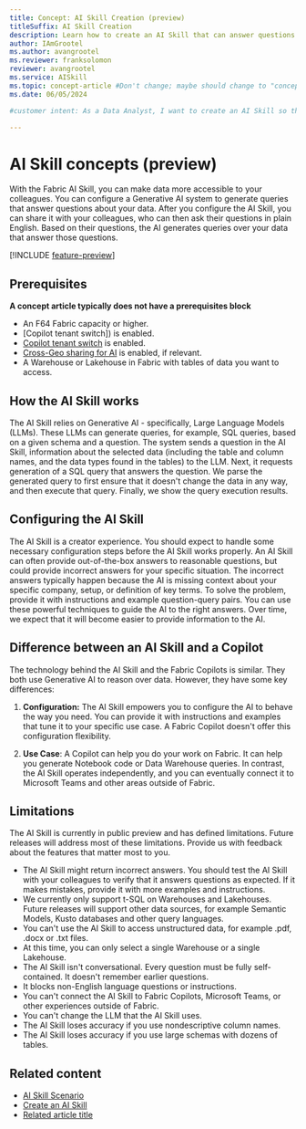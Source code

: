 ```yaml
---
title: Concept: AI Skill Creation (preview)
titleSuffix: AI Skill Creation
description: Learn how to create an AI Skill that can answer questions about data.
author: IAmGrootel
ms.author: avangrootel
ms.reviewer: franksolomon
reviewer: avangrootel
ms.service: AISkill
ms.topic: concept-article #Don't change; maybe should change to "conceptual".
ms.date: 06/05/2024

#customer intent: As a Data Analyst, I want to create an AI Skill so that I can make it easier for me and my colleagues to get answers from data.

---
```


# AI Skill concepts (preview)

With the Fabric AI Skill, you can make data more accessible to your colleagues. You can configure a Generative AI system to generate queries that answer questions about your data. After you configure the AI Skill, you can share it with your colleagues, who can then ask their questions in plain English. Based on their questions, the AI generates queries over your data that answer those questions.

[!INCLUDE [feature-preview](../includes/feature-preview-note.md)]

## Prerequisites

**A concept article typically does not have a prerequisites block**

- An F64 Fabric capacity or higher.
- [Copilot tenant switch]) is enabled.
- [Copilot tenant switch](https://learn.microsoft.com/en-us/fabric/admin/service-admin-portal-copilot) is enabled.
- [Cross-Geo sharing for AI](https://learn.microsoft.com/en-us/fabric/admin/service-admin-portal-copilot) is enabled, if relevant.
- A Warehouse or Lakehouse in Fabric with tables of data you want to access.

## How the AI Skill works

The AI Skill relies on Generative AI - specifically, Large Language Models (LLMs). These LLMs can generate queries, for example, SQL queries, based on a given schema and a question. The system sends a question in the AI Skill, information about the selected data (including the table and column names, and the data types found in the tables) to the LLM. Next, it requests generation of a SQL query that answers the question. We parse the generated query to first ensure that it doesn't change the data in any way, and then execute that query. Finally, we show the query execution results.

## Configuring the AI Skill

The AI Skill is a creator experience. You should expect to handle some necessary configuration steps before the AI Skill works properly. An AI Skill can often provide out-of-the-box answers to reasonable questions, but could provide incorrect answers for your specific situation. The incorrect answers typically happen because the AI is missing context about your specific company, setup, or definition of key terms. To solve the problem, provide it with instructions and example question-query pairs. You can use these powerful techniques to guide the AI to the right answers. Over time, we expect that it will become easier to provide information to the AI.

## Difference between an AI Skill and a Copilot

The technology behind the AI Skill and the Fabric Copilots is similar. They both use Generative AI to reason over data. However, they have some key differences:

1. **Configuration:** The AI Skill empowers you to configure the AI to behave the way you need. You can provide it with instructions and examples that tune it to your specific use case. A Fabric Copilot doesn't offer this configuration flexibility.

1. **Use Case**: A Copilot can help you do your work on Fabric. It can help you generate Notebook code or Data Warehouse queries. In contrast, the AI Skill operates independently, and you can eventually connect it to Microsoft Teams and other areas outside of Fabric.

## Limitations

The AI Skill is currently in public preview and has defined limitations. Future releases will address most of these limitations. Provide us with feedback about the features that matter most to you.

- The AI Skill might return incorrect answers. You should test the AI Skill with your colleagues to verify that it answers questions as expected. If it makes mistakes, provide it with more examples and instructions.
- We currently only support t-SQL on Warehouses and Lakehouses. Future releases will support other data sources, for example Semantic Models, Kusto databases and other query languages.
- You can't use the AI Skill to access unstructured data, for example .pdf, .docx or .txt files.
- At this time, you can only select a single Warehouse or a single Lakehouse.
- The AI Skill isn't conversational. Every question must be fully self-contained. It doesn't remember earlier questions.
- It blocks non-English language questions or instructions.
- You can't connect the AI Skill to Fabric Copilots, Microsoft Teams, or other experiences outside of Fabric.
- You can't change the LLM that the AI Skill uses.
- The AI Skill loses accuracy if you use nondescriptive column names.
- The AI Skill loses accuracy if you use large schemas with dozens of tables.

## Related content

- [AI Skill Scenario](link.md)
- [Create an AI Skill](link.md)
- [Related article title](link.md)